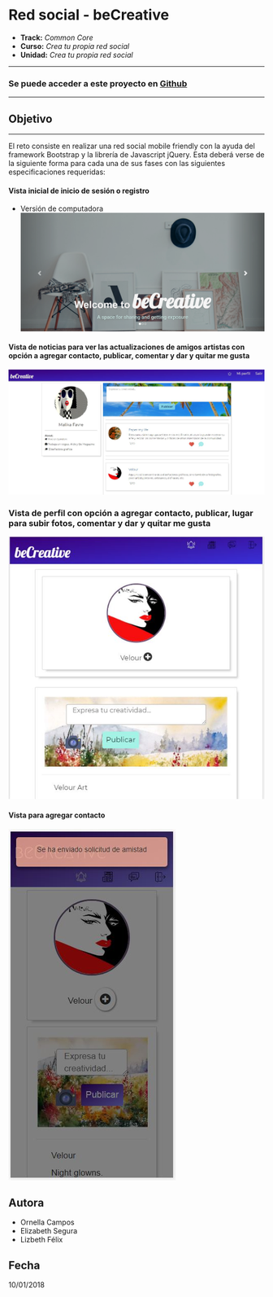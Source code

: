 # Red social - beCreative

* **Track:** _Common Core_
* **Curso:** _Crea tu propia red social_
* **Unidad:** _Crea tu propia red social_

***
### Se puede acceder a este proyecto en [Github]( "Github")
***

## Objetivo
---
El reto consiste en realizar una red social mobile friendly con la ayuda del framework Bootstrap y la librería de Javascript jQuery. Esta deberá verse de la siguiente forma para cada una de sus fases con las siguientes especificaciones requeridas:

#### Vista inicial de inicio de sesión o registro
* Versión de computadora
![Sin titulo](assets/docs/signin.png)

<!-- * Versión de móvil
![Sin titulo](assets/docs/sign-in-mobile.jpeg) -->

#### Vista de noticias para ver las actualizaciones de amigos artistas con opción a agregar contacto, publicar, comentar y dar y quitar me gusta
![Sin titulo](assets/docs/newsfeed-view.jpg)

### Vista de perfil con opción a agregar contacto, publicar, lugar para subir fotos, comentar y dar y quitar me gusta
![Sin titulo](assets/docs/profile1.jpg)


#### Vista para agregar contacto
![Sin titulo](assets/docs/adding-contact.JPG)


## Autora
* Ornella Campos
* Elizabeth Segura
* Lizbeth Félix

## Fecha
10/01/2018
